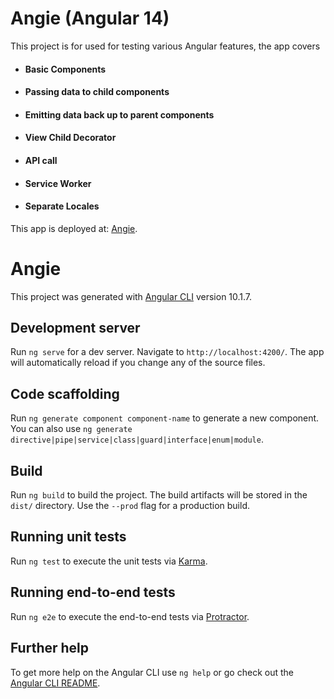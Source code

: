 # Angie (Angular 14)

This project is for used for testing various Angular features, the app covers

* #### Basic Components
* #### Passing data to child components
* #### Emitting data back up to parent components 
* #### View Child Decorator
* #### API call
* #### Service Worker
* #### Separate Locales


This app is deployed at: [Angie](https://github.com/angular/angular-cli/blob/master/README.md).





# Angie

This project was generated with [Angular CLI](https://github.com/angular/angular-cli) version 10.1.7.

## Development server

Run `ng serve` for a dev server. Navigate to `http://localhost:4200/`. The app will automatically reload if you change any of the source files.

## Code scaffolding

Run `ng generate component component-name` to generate a new component. You can also use `ng generate directive|pipe|service|class|guard|interface|enum|module`.

## Build

Run `ng build` to build the project. The build artifacts will be stored in the `dist/` directory. Use the `--prod` flag for a production build.

## Running unit tests

Run `ng test` to execute the unit tests via [Karma](https://karma-runner.github.io).

## Running end-to-end tests

Run `ng e2e` to execute the end-to-end tests via [Protractor](http://www.protractortest.org/).

## Further help

To get more help on the Angular CLI use `ng help` or go check out the [Angular CLI README](https://github.com/angular/angular-cli/blob/master/README.md).
